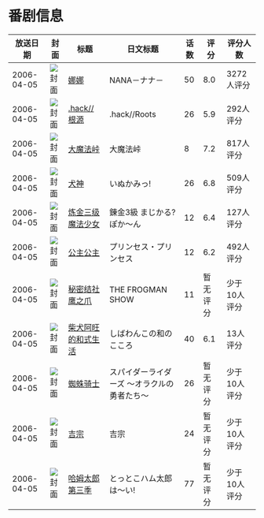 # 番剧信息

|放送日期|封面|标题|日文标题|话数|评分|评分人数|
|---|---|---|---|---|---|---|
|2006-04-05|![封面](https://lain.bgm.tv/pic/cover/c/7d/04/486_821aj.jpg)|[娜娜](https://bangumi.tv/subject/486)|NANA－ナナ－|50|8.0|3272人评分|
|2006-04-05|![封面](https://lain.bgm.tv/pic/cover/c/63/51/1996_OJ1rV.jpg)|[.hack//根源](https://bangumi.tv/subject/1996)|.hack//Roots|26|5.9|292人评分|
|2006-04-05|![封面](https://lain.bgm.tv/pic/cover/c/d9/b1/3054_N9977.jpg)|[大魔法峠](https://bangumi.tv/subject/3054)|大魔法峠|8|7.2|817人评分|
|2006-04-05|![封面](https://lain.bgm.tv/pic/cover/c/73/64/3422_5Zqnn.jpg)|[犬神](https://bangumi.tv/subject/3422)|いぬかみっ!|26|6.8|509人评分|
|2006-04-05|![封面](https://lain.bgm.tv/pic/cover/c/6c/25/7993_mmTHk.jpg)|[炼金三级魔法少女](https://bangumi.tv/subject/7993)|錬金3級 まじかる?ぽか～ん|12|6.4|127人评分|
|2006-04-05|![封面](https://lain.bgm.tv/pic/cover/c/65/cf/9425_qS8VU.jpg)|[公主公主](https://bangumi.tv/subject/9425)|プリンセス・プリンセス|12|6.2|492人评分|
|2006-04-05|![封面](https://lain.bgm.tv/pic/cover/c/f6/97/35962_Oasnu.jpg)|[秘密结社鹰之爪](https://bangumi.tv/subject/35962)|THE FROGMAN SHOW|11|暂无评分|少于10人评分|
|2006-04-05|![封面](https://lain.bgm.tv/pic/cover/c/6e/e0/75943_ZR0l1.jpg)|[柴犬阿旺的和式生活](https://bangumi.tv/subject/75943)|しばわんこの和のこころ|40|6.1|13人评分|
|2006-04-05|![封面](https://lain.bgm.tv/pic/cover/c/0a/2e/100654_vR70x.jpg)|[蜘蛛骑士](https://bangumi.tv/subject/100654)|スパイダーライダーズ ～オラクルの勇者たち～|26|暂无评分|少于10人评分|
|2006-04-05|![封面](https://lain.bgm.tv/pic/cover/c/d3/13/152654_6F5cG.jpg)|[吉宗](https://bangumi.tv/subject/152654)|吉宗|24|暂无评分|少于10人评分|
|2006-04-05|![封面](https://lain.bgm.tv/pic/cover/c/fd/7d/417407_FZ9fr.jpg)|[哈姆太郎 第三季](https://bangumi.tv/subject/417407)|とっとこハム太郎 は〜い!|77|暂无评分|少于10人评分|
